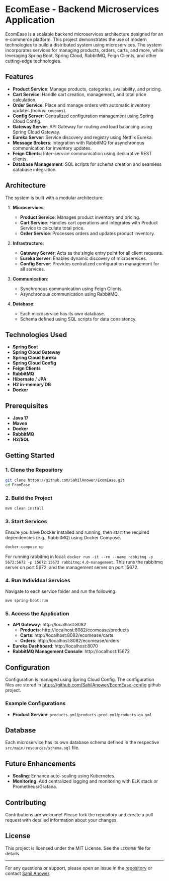 # EcomEase - Backend Microservices Application

EcomEase is a scalable backend microservices architecture designed for an e-commerce platform. This project demonstrates the use of modern technologies to build a distributed system using microservices. The system incorporates services for managing products, orders, carts, and more, while leveraging Spring Boot, Spring Cloud, RabbitMQ, Feign Clients, and other cutting-edge technologies.

## Features
- **Product Service**: Manage products, categories, availability, and pricing.
- **Cart Service**: Handle cart creation, management, and total price calculation.
- **Order Service**: Place and manage orders with automatic inventory updates (bonus: `coupons`).
- **Config Server**: Centralized configuration management using Spring Cloud Config.
- **Gateway Server**: API Gateway for routing and load balancing using Spring Cloud Gateway.
- **Eureka Server**: Service discovery and registry using Netflix Eureka.
- **Message Brokers**: Integration with RabbitMQ for asynchronous communication for inventory updates.
- **Feign Clients**: Inter-service communication using declarative REST clients.
- **Database Management**: SQL scripts for schema creation and seamless database integration.

## Architecture
The system is built with a modular architecture:

1. **Microservices**:
    - **Product Service**: Manages product inventory and pricing.
    - **Cart Service**: Handles cart operations and integrates with Product Service to calculate total price.
    - **Order Service**: Processes orders and updates product inventory.

2. **Infrastructure**:
    - **Gateway Server**: Acts as the single entry point for all client requests.
    - **Eureka Server**: Enables dynamic discovery of microservices.
    - **Config Server**: Provides centralized configuration management for all services.

3. **Communication**:
    - Synchronous communication using Feign Clients.
    - Asynchronous communication using RabbitMQ.

4. **Database**:
    - Each microservice has its own database.
    - Schema defined using SQL scripts for data consistency.

## Technologies Used
- **Spring Boot**
- **Spring Cloud Gateway**
- **Spring Cloud Eureka**
- **Spring Cloud Config**
- **Feign Clients**
- **RabbitMQ**
- **Hibernate** / **JPA**
- **H2 in-memory DB**
- **Docker**

## Prerequisites
- **Java 17**
- **Maven**
- **Docker**
- **RabbitMQ**
- **H2/SQL**

## Getting Started

### 1. Clone the Repository
```bash
git clone https://github.com/SahilAnower/EcomEase.git
cd EcomEase
```

### 2. Build the Project
```bash
mvn clean install
```

### 3. Start Services
Ensure you have Docker installed and running, then start the required dependencies (e.g., RabbitMQ) using Docker Compose.

```bash
docker-compose up
```
For running rabbitmq in local: `docker run -it --rm --name rabbitmq -p 5672:5672 -p 15672:15672 rabbitmq:4.0-management`. This runs the rabbitmq server
on port 5672, and the management server on port 15672.

### 4. Run Individual Services
Navigate to each service folder and run the following:

```bash
mvn spring-boot:run
```

### 5. Access the Application
- **API Gateway**: http://localhost:8082
    - **Products**: http://localhost:8082/ecomease/products
    - **Carts**: http://localhost:8082/ecomease/carts
    - **Orders**: http://localhost:8082/ecomease/orders
- **Eureka Dashboard**: http://localhost:8070
- **RabbitMQ Management Console**: http://localhost:15672

## Configuration
Configuration is managed using Spring Cloud Config. The configuration files are stored in https://github.com/SahilAnower/EcomEase-config github project.

### Example Configurations
- **Product Service**: `products.yml`/`products-prod.yml`/`products-qa.yml`

## Database
Each microservice has its own database schema defined in the respective `src/main/resources/schema.sql` file.

[//]: # (### Schema Management)

[//]: # (To initialize the databases:)

[//]: # (1. Create the databases in MySQL for each service &#40;e.g., `products_db`, `carts_db`, `orders_db`&#41;.)

[//]: # (2. Run the SQL scripts from the respective microservices' `schema.sql` files.)

[//]: # (## API Endpoints)

[//]: # ()
[//]: # (### Product Service)

[//]: # (- `POST /products/bulk-check`: Bulk check for product availability and price.)

[//]: # (- `GET /products/{id}`: Get product details by ID.)

[//]: # ()
[//]: # (### Cart Service)

[//]: # (- `POST /carts`: Create a new cart.)

[//]: # (- `GET /carts/{id}`: Retrieve cart details.)

[//]: # ()
[//]: # (### Order Service)

[//]: # (- `POST /orders`: Create a new order.)

[//]: # (- `GET /orders/{id}`: Get order details.)

## Future Enhancements

[//]: # (- **Authentication and Authorization**: Add OAuth2/JWT integration for securing endpoints.)
- **Scaling**: Enhance auto-scaling using Kubernetes.
- **Monitoring**: Add centralized logging and monitoring with ELK stack or Prometheus/Grafana.

## Contributing
Contributions are welcome! Please fork the repository and create a pull request with detailed information about your changes.

## License
This project is licensed under the MIT License. See the `LICENSE` file for details.

---

For any questions or support, please open an issue in the [repository](https://github.com/SahilAnower/EcomEase/issues) or contact [Sahil Anower](https://github.com/SahilAnower).
